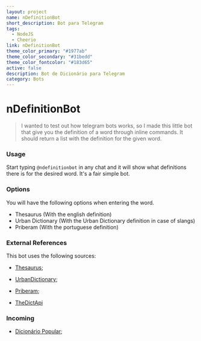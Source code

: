 ```yaml
---
layout: project
name: nDefinitionBot
short_description: Bot para Telegram
tags:
  - NodeJS
  - Cheerio
link: nDefinitionBot
theme_color_primary: "#1977ab"
theme_color_secondary: "#31bedd"
theme_color_fontcolor: "#183d65"
active: false
description: Bot de Dicionário para Telegram
category: Bots
---
```


# nDefinitionBot

> I wanted to test out how telegram bots works, so I made this little bot that give you the definition of a word through inline commands.
> It should return a list with the definition for the given word.

### Usage

Start typing `@ndefinitionbot` in any chat and it will show what definitions there is for the desired word. It's a fair simple bot.

### Options

You will have the following options when entering the word.

-   Thesaurus (With the english definition)
-   Urban Dictionary (With the Urban Dictionary definition in case of slangs)
-   Priberam (With the portuguese definition)

### External References

This bot uses the following sources:

-   [Thesaurus](http://word.com);
-   [UrbanDictionary](http://urbandictionary.com);
-   [Priberam](https://dicionario.priberam.org);

-   [TheDictApi](https://github.com/Jorgen-Jr/TheDictApi)

### Incoming

-   [Dicionário Popular](https://www.dicionariopopular.com/);
